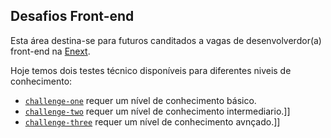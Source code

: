 ## Desafios Front-end
Esta área destina-se para futuros canditados a vagas de desenvolverdor(a) front-end na [Enext](www.hubfintech.com.br).

Hoje temos dois testes técnico disponíveis para diferentes niveis de conhecimento:
* [`challenge-one`](https://github.com/hubfintech-canais/challenges/tree/master/challenge-one) requer um nível de conhecimento básico.
* [`challenge-two`](https://github.com/hubfintech-canais/challenges/tree/master/challenge-two) requer um nível de conhecimento intermediario.]]
* [`challenge-three`](https://github.com/hubfintech-canais/challenges/tree/master/challenge-three) requer um nível de conhecimento avnçado.]]
